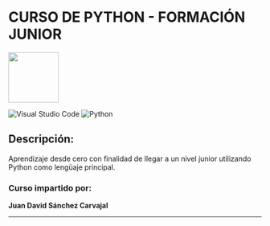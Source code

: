 # CURSO DE PYTHON - FORMACIÓN JUNIOR

<p>
  <img width="100" height="100" src="https://i.imgur.com/9A0uUPT.png"
</p>

![Visual Studio Code](https://img.shields.io/badge/Visual%20Studio%20Code-0078d7.svg?style=for-the-badge&logo=visual-studio-code&logoColor=white)
![Python](https://img.shields.io/badge/python-3670A0?style=for-the-badge&logo=python&logoColor=ffdd54)

## Descripción:
Aprendizaje desde cero con finalidad de llegar a un nivel junior utilizando Python como lengüaje principal.

### Curso impartido por: 
**Juan David Sánchez Carvajal**
***
